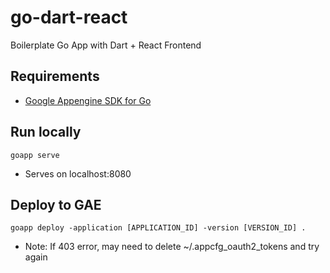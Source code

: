 # go-dart-react
Boilerplate Go App with Dart + React Frontend

## Requirements
- [Google Appengine SDK for Go](https://cloud.google.com/appengine/docs/standard/go/download)

## Run locally
    goapp serve
- Serves on localhost:8080

## Deploy to GAE
    goapp deploy -application [APPLICATION_ID] -version [VERSION_ID] .
- Note: If 403 error, may need to delete ~/.appcfg_oauth2_tokens and try again
